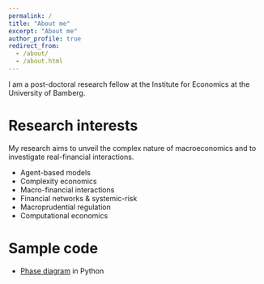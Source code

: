 ```yaml
---
permalink: /
title: "About me"
excerpt: "About me"
author_profile: true
redirect_from: 
  - /about/
  - /about.html
---
```


I am a post-doctoral research fellow at the Institute for Economics at the University of Bamberg.


Research interests
======
My research aims to unveil the complex nature of macroeconomics and to investigate real-financial interactions.

  * Agent-based models
  * Complexity economics
  * Macro-financial interactions
  * Financial networks & systemic-risk 
  * Macroprudential regulation 
  * Computational economics 
  
  
Sample code
======
  * [Phase diagram](https://nbviewer.jupyter.org/github/agurgone/Galor_ch6/blob/master/Galor_example.ipynb) in Python